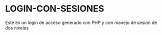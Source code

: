 # LOGIN-CON-SESIONES
Este es un login de acceso generado con PHP y con manejo de sesion de dos niveles
